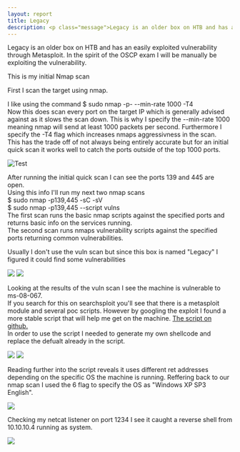 ```yaml
---
layout: report
title: Legacy
description: <p class="message">Legacy is an older box on HTB and has an easily exploited vulnerability through Metasploit. In the spirit of the OSCP exam I will be manually be exploiting the vulnerability.</p>
---
```


<p class="message">
  Legacy is an older box on HTB and has an easily exploited vulnerability through Metasploit. In the spirit of the OSCP exam I will be manually be exploiting the vulnerability. 
</p>

<!-- Initial Enum -->
This is my initial Nmap scan

First I scan the target using nmap.

I like using the command $ sudo nmap -p- --min-rate 1000 -T4 <ip>\
Now this does scan every port on the target IP which is generally advised against as it slows the scan down. This is why I specify the --min-rate 1000 meaning nmap will send at least 1000 packets per second. Furthermore I specify the -T4 flag which increases nmaps aggressivness in the scan.\
This has the trade off of not always being entirely accurate but for an initial quick scan it works well to catch the ports outside of the top 1000 ports. 

<img src="https://raw.githubusercontent.com/lukej2680/lukej2680.github.io/master/_images/legacy/Legacy_nmap_scan.png" alt="Test">
<!-- ![Initial Scan](https://lukej2680.github.io/master/_images/legacy/Legacy_nmap_scan.png "Initial Scan") -->

After running the initial quick scan I can see the ports 139 and 445 are open.\
Using this info I'll run my next two nmap scans\
$ sudo nmap -p139,445 -sC -sV <ip>\
$ sudo nmap -p139,445 --script vulns <ip>\
The first scan runs the basic nmap scripts against the specified ports and returns basic info on the services running.\
The second scan runs nmaps vulnerability scripts against the specified ports returning common vulnerabilities.
<p class="message"> Usually I don't use the vuln scan but since this box is named "Legacy" I figured it could find some vulnerabilities</p>

<img src="https://raw.githubusercontent.com/lukej2680/lukej2680.github.io/master/_images/legacy/legacy_nmap_script_scan.png">
<img src="https://raw.githubusercontent.com/lukej2680/lukej2680.github.io/master/_images/legacy/legacy_nmap_vuln_scan.png">

Looking at the results of the vuln scan I see the machine is vulnerable to ms-08-067.\
If you search for this on searchsploit you'll see that there is a metasploit module and several poc scripts. However by googling the exploit I found a more stable script that will help me get on the machine. <a href="https://github.com/jivoi/pentest/blob/master/exploit_win/ms08-067.py">The script on github.</a>\
In order to use the script I needed to generate my own shellcode and replace the defualt already in the script.

<img src="https://raw.githubusercontent.com/lukej2680/lukej2680.github.io/master/_images/legacy/payload.png" >
<img src="https://raw.githubusercontent.com/lukej2680/lukej2680.github.io/master/_images/legacy/modify_script.png">

Reading further into the script reveals it uses different ret addresses depending on the specific OS the machine is running. Reffering back to our nmap scan I used the 6 flag to specify the OS as "Windows XP SP3 English".

<img src="https://raw.githubusercontent.com/lukej2680/lukej2680.github.io/master/_images/legacy/script_args.png">

Checking my netcat listener on port 1234 I see it caught a reverse shell from 10.10.10.4 running as system. 

<img src="https://raw.githubusercontent.com/lukej2680/lukej2680.github.io/master/_images/legacy/ipconfig.png">
